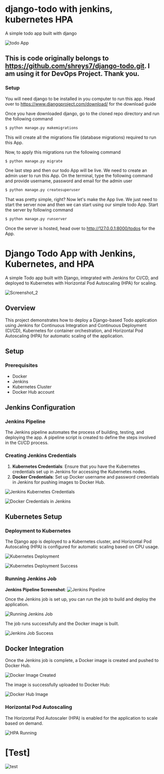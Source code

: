 # django-todo with jenkins, kubernetes HPA
A simple todo app built with django

![todo App](https://raw.githubusercontent.com/shreys7/django-todo/develop/staticfiles/todoApp.png)

 ## This is code originally belongs to https://github.com/shreys7/django-todo.git. I am using it for DevOps Project. Thank you.


### Setup
You will need django to be installed in you computer to run this app. Head over to https://www.djangoproject.com/download/ for the download guide

Once you have downloaded django, go to the cloned repo directory and run the following command

```bash
$ python manage.py makemigrations
```

This will create all the migrations file (database migrations) required to run this App.

Now, to apply this migrations run the following command
```bash
$ python manage.py migrate
```

One last step and then our todo App will be live. We need to create an admin user to run this App. On the terminal, type the following command and provide username, password and email for the admin user
```bash
$ python manage.py createsuperuser
```

That was pretty simple, right? Now let's make the App live. We just need to start the server now and then we can start using our simple todo App. Start the server by following command

```bash
$ python manage.py runserver
```

Once the server is hosted, head over to http://127.0.0.1:8000/todos for the App.

# Django Todo App with Jenkins, Kubernetes, and HPA

A simple Todo app built with Django, integrated with Jenkins for CI/CD, and deployed to Kubernetes with Horizontal Pod Autoscaling (HPA) for scaling.

![Screenshot_2](https://github.com/user-attachments/assets/5fcdde45-9c08-4b5a-a152-d4bce579606c)

## Overview

This project demonstrates how to deploy a Django-based Todo application using Jenkins for Continuous Integration and Continuous Deployment (CI/CD), Kubernetes for container orchestration, and Horizontal Pod Autoscaling (HPA) for automatic scaling of the application.

## Setup

### Prerequisites

- Docker
- Jenkins
- Kubernetes Cluster
- Docker Hub account

## Jenkins Configuration

### Jenkins Pipeline

The Jenkins pipeline automates the process of building, testing, and deploying the app. A pipeline script is created to define the steps involved in the CI/CD process.

### Creating Jenkins Credentials

1. **Kubernetes Credentials**: Ensure that you have the Kubernetes credentials set up in Jenkins for accessing the Kubernetes nodes.
2. **Docker Credentials**: Set up Docker username and password credentials in Jenkins for pushing images to Docker Hub.

![Jenkins Kubernetes Credentials](https://github.com/user-attachments/assets/5d0a451f-b2ef-44cd-a97b-5749c11d2275)

![Docker Credentials in Jenkins](https://github.com/user-attachments/assets/7060343d-780d-4efe-b3dd-914fbb17f50a)

## Kubernetes Setup

### Deployment to Kubernetes

The Django app is deployed to a Kubernetes cluster, and Horizontal Pod Autoscaling (HPA) is configured for automatic scaling based on CPU usage.

![Kubernetes Deployment](https://github.com/user-attachments/assets/5f2f925d-dc6f-4bc1-91ad-96c046681330)

![Kubernetes Deployment Success](https://github.com/user-attachments/assets/a727d4bf-8b11-4286-8047-ec7059ef2e04)

### Running Jenkins Job
**Jenkins Pipeline Screenshot**:
    ![Jenkins Pipeline](https://github.com/user-attachments/assets/47db77e3-bac5-4b2f-b95e-2e36a37140c5)
    
Once the Jenkins job is set up, you can run the job to build and deploy the application.

![Running Jenkins Job](https://github.com/user-attachments/assets/4e0cb21b-1788-44d1-a30d-1e6258e2e8d8)

The job runs successfully and the Docker image is built.

![Jenkins Job Success](https://github.com/user-attachments/assets/6fac2ac6-7e92-4691-b7c5-cf12347267b5)

## Docker Integration

Once the Jenkins job is complete, a Docker image is created and pushed to Docker Hub.

![Docker Image Created](https://github.com/user-attachments/assets/16300d28-dfa8-4cd6-bcdc-944bffa6dc63)

The image is successfully uploaded to Docker Hub:

![Docker Hub Image](https://github.com/user-attachments/assets/9715c63d-cfee-43a9-9fd8-d6add7633f54)


### Horizontal Pod Autoscaling

The Horizontal Pod Autoscaler (HPA) is enabled for the application to scale based on demand.

![HPA Running](https://github.com/user-attachments/assets/24428249-3186-41bd-9f8d-7f2169bebc8f)

# [Test]
![test](https://github.com/user-attachments/assets/bf009134-7b98-4733-9618-b7d8630688ad)

